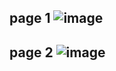 page 1
![image](https://github.com/SU-sumico/edse/assets/130117169/29eac382-399d-48bc-8107-8753d06bc4cb)
---
page 2
![image](https://github.com/SU-sumico/edse/assets/130117169/dfc0c511-0004-4486-8fdd-dd59285228c2)
---
